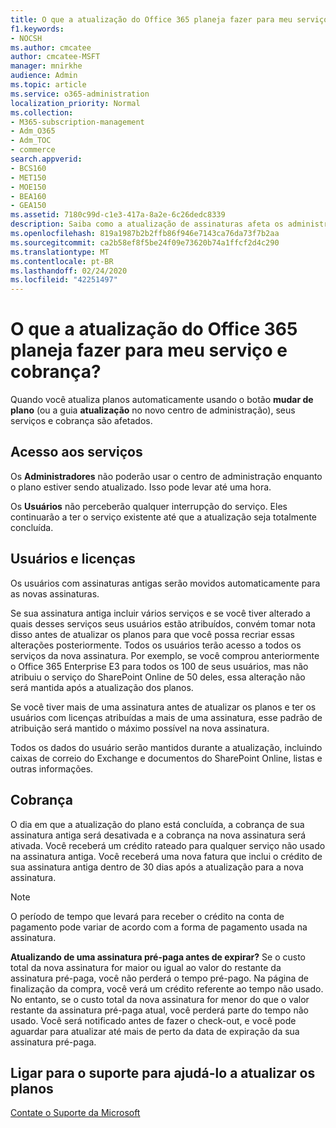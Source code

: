 ```yaml
---
title: O que a atualização do Office 365 planeja fazer para meu serviço e cobrança?
f1.keywords:
- NOCSH
ms.author: cmcatee
author: cmcatee-MSFT
manager: mnirkhe
audience: Admin
ms.topic: article
ms.service: o365-administration
localization_priority: Normal
ms.collection:
- M365-subscription-management
- Adm_O365
- Adm_TOC
- commerce
search.appverid:
- BCS160
- MET150
- MOE150
- BEA160
- GEA150
ms.assetid: 7180c99d-c1e3-417a-8a2e-6c26dedc8339
description: Saiba como a atualização de assinaturas afeta os administradores e os usuários o acesso aos serviços e à cobrança.
ms.openlocfilehash: 819a1987b2b2ffb86f946e7143ca76da73f7b2aa
ms.sourcegitcommit: ca2b58ef8f5be24f09e73620b74a1ffcf2d4c290
ms.translationtype: MT
ms.contentlocale: pt-BR
ms.lasthandoff: 02/24/2020
ms.locfileid: "42251497"
---
```

# <a name="what-does-upgrading-office-365-plans-do-to-my-service-and-billing"></a>O que a atualização do Office 365 planeja fazer para meu serviço e cobrança?

Quando você atualiza planos automaticamente usando o botão **mudar de plano** (ou a guia **atualização** no novo centro de administração), seus serviços e cobrança são afetados.
  
## <a name="access-to-services"></a>Acesso aos serviços

 Os **Administradores** não poderão usar o centro de administração enquanto o plano estiver sendo atualizado. Isso pode levar até uma hora.
  
 Os **Usuários** não perceberão qualquer interrupção do serviço. Eles continuarão a ter o serviço existente até que a atualização seja totalmente concluída.
  
## <a name="users-and-licenses"></a>Usuários e licenças

Os usuários com assinaturas antigas serão movidos automaticamente para as novas assinaturas.
  
Se sua assinatura antiga incluir vários serviços e se você tiver alterado a quais desses serviços seus usuários estão atribuídos, convém tomar nota disso antes de atualizar os planos para que você possa recriar essas alterações posteriormente. Todos os usuários terão acesso a todos os serviços da nova assinatura. Por exemplo, se você comprou anteriormente o Office 365 Enterprise E3 para todos os 100 de seus usuários, mas não atribuiu o serviço do SharePoint Online de 50 deles, essa alteração não será mantida após a atualização dos planos.
  
Se você tiver mais de uma assinatura antes de atualizar os planos e ter os usuários com licenças atribuídas a mais de uma assinatura, esse padrão de atribuição será mantido o máximo possível na nova assinatura.
  
Todos os dados do usuário serão mantidos durante a atualização, incluindo caixas de correio do Exchange e documentos do SharePoint Online, listas e outras informações.
  
## <a name="billing"></a>Cobrança

O dia em que a atualização do plano está concluída, a cobrança de sua assinatura antiga será desativada e a cobrança na nova assinatura será ativada. Você receberá um crédito rateado para qualquer serviço não usado na assinatura antiga. Você receberá uma nova fatura que inclui o crédito de sua assinatura antiga dentro de 30 dias após a atualização para a nova assinatura.
  
> [!NOTE]
> O período de tempo que levará para receber o crédito na conta de pagamento pode variar de acordo com a forma de pagamento usada na assinatura. 
  
 **Atualizando de uma assinatura pré-paga antes de expirar?** Se o custo total da nova assinatura for maior ou igual ao valor do restante da assinatura pré-paga, você não perderá o tempo pré-pago. Na página de finalização da compra, você verá um crédito referente ao tempo não usado. No entanto, se o custo total da nova assinatura for menor do que o valor restante da assinatura pré-paga atual, você perderá parte do tempo não usado. Você será notificado antes de fazer o check-out, e você pode aguardar para atualizar até mais de perto da data de expiração da sua assinatura pré-paga.
  
## <a name="call-support-to-help-you-upgrade-plans"></a>Ligar para o suporte para ajudá-lo a atualizar os planos

[Contate o Suporte da Microsoft](../../admin/contact-support-for-business-products.md)